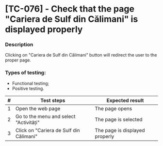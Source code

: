 # **[TC-076] - Check that the page "Cariera de Sulf din Călimani" is displayed properly**

### **Description**

Clicking on "Cariera de Sulf din Călimani" button will redirect the user to the proper page.

### **Types of testing:**

- Functional testing;
- Positive testing.

| #   | **Test steps**                          | **Expected result**            |
| --- | --------------------------------------- | ------------------------------ |
| 1   | Open the web page                       | The page opens                 |
| 2   | Go to the menu and select "Activități"  | The page is selected           |
| 3   | Click on "Cariera de Sulf din Călimani" | The page is displayed properly |
